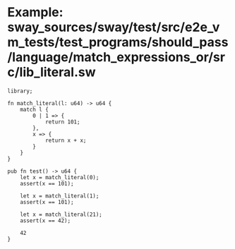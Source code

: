 # Example: sway_sources/sway/test/src/e2e_vm_tests/test_programs/should_pass/language/match_expressions_or/src/lib_literal.sw

```sway
library;

fn match_literal(l: u64) -> u64 {
    match l {
        0 | 1 => { 
            return 101;
        },
        x => {
            return x + x;
        }
    }
}

pub fn test() -> u64 {
    let x = match_literal(0);
    assert(x == 101);

    let x = match_literal(1);
    assert(x == 101);

    let x = match_literal(21);
    assert(x == 42);

    42
}

```
